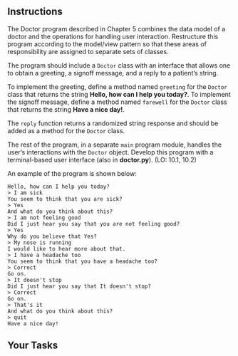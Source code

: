 ## Instructions

The Doctor program described in Chapter 5 combines the data model of a doctor and the operations for handling user interaction. Restructure this program according to the model/view pattern so that these areas of responsibility are assigned to separate sets of classes.

The program should include a `Doctor` class with an interface that allows one to obtain a greeting, a signoff message, and a reply to a patient’s string.

To implement the greeting, define a method named `greeting` for the `Doctor` class that returns the string **Hello, how can I help you today?**. To implement the signoff message, define a method named `farewell` for the `Doctor` class that returns the string **Have a nice day!**.

The `reply` function returns a randomized string response and should be added as a method for the `Doctor` class.

The rest of the program, in a separate `main` program module, handles the user’s interactions with the `Doctor` object. Develop this program with a terminal-based user interface (also in **doctor.py**). (LO: 10.1, 10.2)

An example of the program is shown below:

```
Hello, how can I help you today?
> I am sick
You seem to think that you are sick?
> Yes
And what do you think about this?
> I am not feeling good
Did I just hear you say that you are not feeling good?
> Yes
Why do you believe that Yes?
> My nose is running
I would like to hear more about that.
> I have a headache too
You seem to think that you have a headache too?
> Correct
Go on.
> It doesn't stop
Did I just hear you say that It doesn't stop?
> Correct
Go on.
> That's it
And what do you think about this?
> quit
Have a nice day!
```

## Your Tasks
